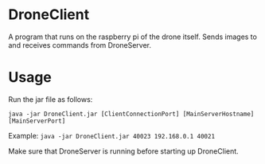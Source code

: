 # DroneClient
A program that runs on the raspberry pi of the drone itself. Sends images to and receives commands from DroneServer.

# Usage
Run the jar file as follows:

`java -jar DroneClient.jar [ClientConnectionPort] [MainServerHostname] [MainServerPort]`

Example: `java -jar DroneClient.jar 40023 192.168.0.1 40021`

Make sure that DroneServer is running before starting up DroneClient.


